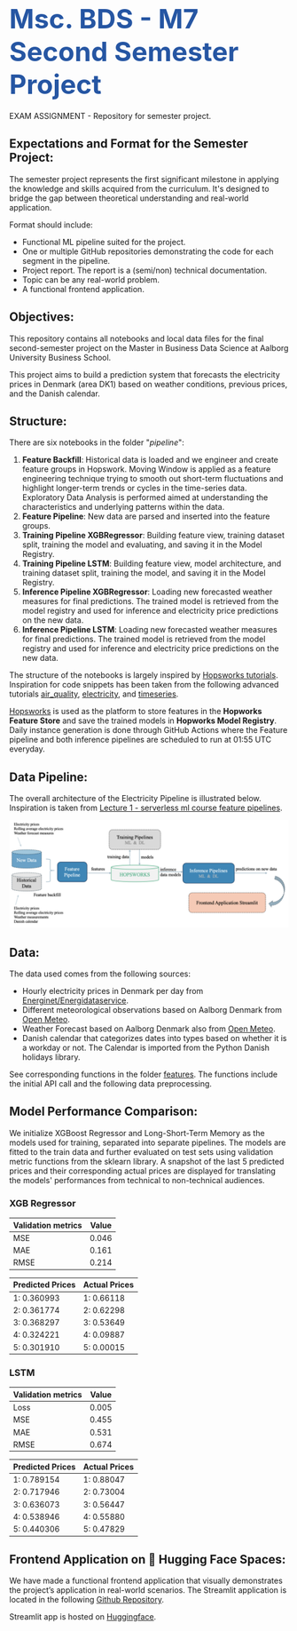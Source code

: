 # <span style="font-width:bold; font-size: 3rem; color:#2656a3;">**Msc. BDS - M7 Second Semester Project** 
EXAM ASSIGNMENT - Repository for semester project.

## Expectations and Format for the Semester Project:
The semester project represents the first significant milestone in applying the knowledge and skills acquired from the curriculum. It's designed to bridge the gap between theoretical understanding and real-world application.

Format should include:
- Functional ML pipeline suited for the project.
- One or multiple GitHub repositories demonstrating the code for each segment in the pipeline.
- Project report. The report is a (semi/non) technical documentation.
- Topic can be any real-world problem. 
- A functional frontend application.

## Objectives:
This repository contains all notebooks and local data files for the final second-semester project on the Master in Business Data Science at Aalborg University Business School.

This project aims to build a prediction system that forecasts the electricity prices in Denmark (area DK1) based on weather conditions, previous prices, and the Danish calendar.

## Structure:
There are six notebooks in the folder "*pipeline*":

1. **Feature Backfill**: Historical data is loaded and we engineer and create feature groups in Hopswork. Moving Window is applied as a feature engineering technique trying to smooth out short-term fluctuations and highlight longer-term trends or cycles in the time-series data. Exploratory Data Analysis is performed aimed at understanding the characteristics and underlying patterns within the data.
2. **Feature Pipeline**: New data are parsed and inserted into the feature groups.
3. **Training Pipeline XGBRegressor**: Building feature view, training dataset split, training the model and evaluating, and saving it in the Model Registry.
4. **Training Pipeline LSTM**: Building feature view, model architecture, and training dataset split, training the model, and saving it in the Model Registry.
5. **Inference Pipeline XGBRegressor**: Loading new forecasted weather measures for final predictions. The trained model is retrieved from the model registry and used for inference and electricity price predictions on the new data.
6. **Inference Pipeline LSTM**: Loading new forecasted weather measures for final predictions. The trained model is retrieved from the model registry and used for inference and electricity price predictions on the new data.

The structure of the notebooks is largely inspired by [Hopsworks tutorials](https://github.com/logicalclocks/hopsworks-tutorials).
Inspiration for code snippets has been taken from the following advanced tutorials [air_quality](https://github.com/logicalclocks/hopsworks-tutorials/tree/master/advanced_tutorials/air_quality), [electricity](https://github.com/logicalclocks/hopsworks-tutorials/tree/master/advanced_tutorials/electricity), and [timeseries](https://github.com/logicalclocks/hopsworks-tutorials/tree/master/advanced_tutorials/timeseries).

[Hopsworks](https://www.hopsworks.ai) is used as the platform to store features in the **Hopworks Feature Store** and save the trained models in **Hopworks Model Registry**. Daily instance generation is done through GitHub Actions where the Feature pipeline and both inference pipelines are scheduled to run at 01:55 UTC everyday.

## Data Pipeline:
The overall architecture of the Electricity Pipeline is illustrated below. Inspiration is taken from [Lecture 1 - serverless ml course feature pipelines](https://drive.google.com/file/d/1L8DHGC5xo0NlNe8xfh4xf4NZV1CEGBA6/view). 

![electricity_pipeline.png](images/electricity_pipeline.png)

## Data:
The data used comes from the following sources:

- Hourly electricity prices in Denmark per day from [Energinet/Energidataservice](https://www.energidataservice.dk).
- Different meteorological observations based on Aalborg Denmark from [Open Meteo](https://www.open-meteo.com).
- Weather Forecast based on Aalborg Denmark also from [Open Meteo](https://www.open-meteo.com).
- Danish calendar that categorizes dates into types based on whether it is a workday or not. The Calendar is imported from the Python Danish holidays library.

See corresponding functions in the folder [features](https://github.com/tobiasmj97/bds_m7_second-semester-project/tree/main/features). The functions include the initial API call and the following data preprocessing.

## Model Performance Comparison:
We initialize XGBoost Regressor and Long-Short-Term Memory as the models used for training, separated into separate pipelines. 
The models are fitted to the train data and further evaluated on test sets using validation metric functions from the sklearn library. A snapshot of the last 5 predicted prices and their corresponding actual prices are displayed for translating the models' performances from technical to non-technical audiences. 

### XGB Regressor 
| Validation metrics   | Value    |  
|----------------------|----------|
| MSE                  | 0.046    |
| MAE                  | 0.161    |
| RMSE                 | 0.214    |

| Predicted Prices   | Actual Prices  |  
|--------------------|----------------|
| 1: 0.360993        | 1: 0.66118     |
| 2: 0.361774        | 2: 0.62298     |
| 3: 0.368297        | 3: 0.53649     |
| 4: 0.324221        | 4: 0.09887     |
| 5: 0.301910        | 5: 0.00015     |

### LSTM
| Validation metrics   | Value    |  
|----------------------|----------|
| Loss                 | 0.005    |
| MSE                  | 0.455    |
| MAE                  | 0.531    |
| RMSE                 | 0.674    |

| Predicted Prices   | Actual Prices  |  
|--------------------|----------------|
| 1: 0.789154        | 1: 0.88047     |
| 2: 0.717946        | 2: 0.73004     |
| 3: 0.636073        | 3: 0.56447     |
| 4: 0.538946        | 4: 0.55880     |
| 5: 0.440306        | 5: 0.47829     |

## Frontend Application on 🤗 Hugging Face Spaces:
We have made a functional frontend application that visually demonstrates the project’s application in real-world scenarios. The Streamlit application is located in the following [Github Repository](https://github.com/tobiasmj97/bds_m7_second-semester-project_streamlit).

Streamlit app is hosted on [Huggingface](https://huggingface.co/spaces/tobiasmj97/sp_forecast_electricity_prices).

